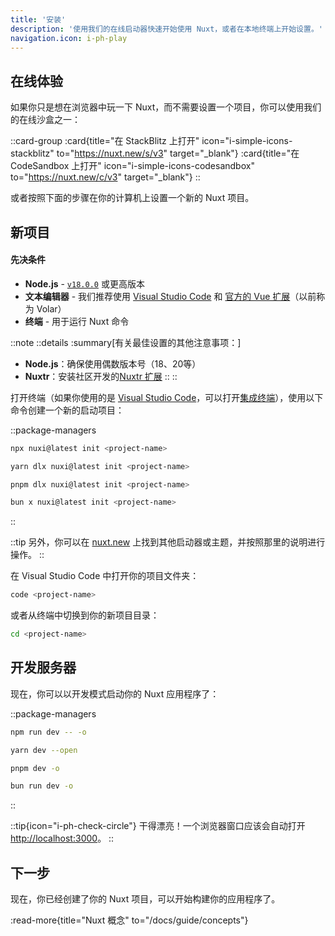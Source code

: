 ```yaml
---
title: '安装'
description: '使用我们的在线启动器快速开始使用 Nuxt，或者在本地终端上开始设置。'
navigation.icon: i-ph-play
---
```


## 在线体验

如果你只是想在浏览器中玩一下 Nuxt，而不需要设置一个项目，你可以使用我们的在线沙盒之一：

::card-group
  :card{title="在 StackBlitz 上打开" icon="i-simple-icons-stackblitz" to="https://nuxt.new/s/v3" target="_blank"}
  :card{title="在 CodeSandbox 上打开" icon="i-simple-icons-codesandbox" to="https://nuxt.new/c/v3" target="_blank"}
::

或者按照下面的步骤在你的计算机上设置一个新的 Nuxt 项目。

## 新项目

<!-- TODO: 需要在 nuxt/nuxt.com 中修复上游 -->
<!-- markdownlint-disable-next-line MD001 -->
#### 先决条件

- **Node.js** - [`v18.0.0`](https://nodejs.org/en) 或更高版本
- **文本编辑器** - 我们推荐使用 [Visual Studio Code](https://code.visualstudio.com/) 和 [官方的 Vue 扩展](https://marketplace.visualstudio.com/items?itemName=Vue.volar)（以前称为 Volar）
- **终端** - 用于运行 Nuxt 命令

::note
  ::details
  :summary[有关最佳设置的其他注意事项：]
  - **Node.js**：确保使用偶数版本号（18、20等）
  - **Nuxtr**：安装社区开发的[Nuxtr 扩展](https://marketplace.visualstudio.com/items?itemName=Nuxtr.nuxtr-vscode)
  ::
::

打开终端（如果你使用的是 [Visual Studio Code](https://code.visualstudio.com)，可以打开[集成终端](https://code.visualstudio.com/docs/editor/integrated-terminal)），使用以下命令创建一个新的启动项目：

::package-managers

```bash [npm]
npx nuxi@latest init <project-name>
```

```bash [yarn]
yarn dlx nuxi@latest init <project-name>
```

```bash [pnpm]
pnpm dlx nuxi@latest init <project-name>
```

```bash [bun]
bun x nuxi@latest init <project-name>
```

::

::tip
另外，你可以在 [nuxt.new](https://nuxt.new) 上找到其他启动器或主题，并按照那里的说明进行操作。
::

在 Visual Studio Code 中打开你的项目文件夹：

```bash [终端]
code <project-name>
```

或者从终端中切换到你的新项目目录：

```bash
cd <project-name>
```

## 开发服务器

现在，你可以以开发模式启动你的 Nuxt 应用程序了：

::package-managers

```bash [npm]
npm run dev -- -o
```

```bash [yarn]
yarn dev --open
```

```bash [pnpm]
pnpm dev -o
```

```bash [bun]
bun run dev -o
```
::

::tip{icon="i-ph-check-circle"}
干得漂亮！一个浏览器窗口应该会自动打开 <http://localhost:3000>。
::

## 下一步

现在，你已经创建了你的 Nuxt 项目，可以开始构建你的应用程序了。

:read-more{title="Nuxt 概念" to="/docs/guide/concepts"}